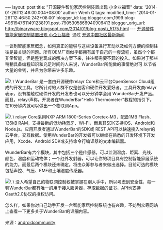 --- layout: post title: "开源硬件智能家居控制装置出现 小企业福音" date:
'2014-01-26T12:46:00.004+08:00' author: Wenh Q tags: modified\_time:
'2014-01-26T12:46:50.242+08:00' blogger\_id:
tag:blogger.com,1999:blog-4961947611491238191.post-7905305866940906413
blogger\_orig\_url:
http://binaryware.blogspot.com/2014/01/blog-post\_5175.html ---
[开源硬件智能家居控制装置出现
小企业福音](http://www.oschina.net/news/48245/diy-connected-home-via-open-source-utilities)  通过
[开源中国社区最新新闻](http://www.oschina.net/?from=rss)\
\
一谈到智能家居概念，如何真正的能够与这些设备进行互动以及如何方便的控制往往是最关键的问题。所有OEM厂商似乎都拥有属于自己的一套流程，虽然个个都
非常智能，但是整套现成的解决方案下来，往往都需要不菲的投入。如果对于那些稍稍具备编程知识和充足时间的人来说，WunderBar所能做的事情绝对可
以节省大量的金钱，并且为你带来许多乐趣。\
\
![](https://images-blogger-opensocial.googleusercontent.com/gadgets/proxy?url=http%3A%2F%2Fstatic.oschina.net%2Fuploads%2Fimg%2F201401%2F26092518_fJSK.jpg&container=blogger&gadget=a&rewriteMime=image%2F*)\
\
WunderBar 是一套由开源硬件relayr Core和云平台OpenSensor
Cloud组成的开发工具。它所针对的人群不仅是创客和硬件开发爱好者，工具开发商relayr表示，没有接触过硬件开发的开发者也可以分分钟学会用
WunderBar开发产品。而且，relayr声称，开发者在WunderBar"Hello
Thermometer"教程的指引下，在10分钟内就可以做出一个物联网App。\
\
![](https://images-blogger-opensocial.googleusercontent.com/gadgets/proxy?url=http%3A%2F%2Fstatic.oschina.net%2Fuploads%2Fimg%2F201401%2F26092518_FI98.jpg&container=blogger&gadget=a&rewriteMime=image%2F*)\
\
relayr Core采用NXP ARM 1800-Series Coretex-M3，配备1MB Flash、136kB
RAM，支持最新的低功耗蓝牙、Wi-Fi，而且其SDK支持iOS、Android和Node.js。应用开发者通过WunderBar的SDK或
REST
API可以快速接入relayr的云平台，交互数据。使用WunderBar的开发者可以继续在熟悉的开发环境下开发应用，Xcode、Android
SDK或支持命令行编译器的文本编辑器。\
\
WunderBar有六个模块，其中包括三个是传感器，可以监测温度、距离、光线、颜色、湿度和运动物体；一个红外发射器，可以让你的项目具有控制智能家居系统的能力。而最后两个模块还未确定，将由众筹参与者来做出选择。目前可选的模块包括声控、气压、EMF和土壤湿度传感器。\
\
![](https://images-blogger-opensocial.googleusercontent.com/gadgets/proxy?url=http%3A%2F%2Fstatic.oschina.net%2Fuploads%2Fimg%2F201401%2F26092518_9eb4.jpg&container=blogger&gadget=a&rewriteMime=image%2F*)\
\
没人希望自己的物联网控制权被掌握在别人手中，所以考虑到安全性，每一套WunderBar都有唯一的用于接入服务器，存取数据的证书，API也支持Oauth2.0协议的授权访问。\
\
怎么样，如果你对自己动手开发一台智能家居控制系统也有兴趣，不妨到众筹网站上查看一下更多关于WunderBar的详细内容。\
\
来源：[androidcommunity](http://androidcommunity.com/wunderbar-promises-a-diy-connected-home-via-open-source-utilities-20140122/)
